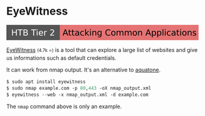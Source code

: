 # EyeWitness

[![attacking_common_applications](../../../_badges/htb/attacking_common_applications.svg)](https://academy.hackthebox.com/course/preview/attacking-common-applications)

<div class="row row-cols-lg-2"><div>

[EyeWitness](https://github.com/redsiege/EyeWitness) <small>(4.7k ⭐)</small> is a tool that can explore a large list of websites and give us informations such as default credentials.

It can work from nmap output. It's an alternative to [aquatone](aquatone.md).

```ps
$ sudo apt install eyewitness
$ sudo nmap example.com -p 80,443 -oX nmap_output.xml
$ eyewitness --web -x nmap_output.xml -d example.com
```

The `nmap` command above is only an example.
</div><div>
</div></div>